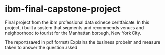 # ibm-final-capstone-project

Final project from the ibm professional data scinece ceritfaicate. In this project, i built a system that segments and recommends venues and neighborhood to tourist for the Manhattan borough, New York City. 

The report(saved in pdf format) Explains the business probelm and measure taken to answer the question asked
